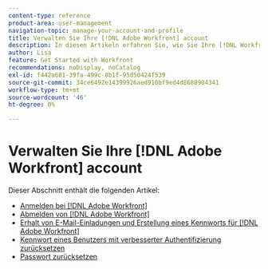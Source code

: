 ```yaml
---
content-type: reference
product-area: user-management
navigation-topic: manage-your-account-and-profile
title: Verwalten Sie Ihre [!DNL Adobe Workfront] account
description: In diesen Artikeln erfahren Sie, wie Sie Ihre [!DNL Workfront] -Konto.
author: Lisa
feature: Get Started with Workfront
recommendations: noDisplay, noCatalog
exl-id: f442a681-39fa-499c-8b1f-95d50424f539
source-git-commit: 34ce6492e14399926aed910bf9ed4d8688904341
workflow-type: tm+mt
source-wordcount: '46'
ht-degree: 0%

---
```


# Verwalten Sie Ihre [!DNL Adobe Workfront] account

Dieser Abschnitt enthält die folgenden Artikel:

* [Anmelden bei [!DNL Adobe Workfront]](../../../workfront-basics/manage-your-account-and-profile/managing-your-workfront-account/log-in-to-workfront.md)
* [Abmelden von [!DNL Adobe Workfront]](../../../workfront-basics/manage-your-account-and-profile/managing-your-workfront-account/log-out-of-workfront.md)
* [Erhalt von E-Mail-Einladungen und Erstellung eines Kennworts für [!DNL Adobe Workfront]](../../../workfront-basics/manage-your-account-and-profile/managing-your-workfront-account/receive-email-invitations.md)
* [Kennwort eines Benutzers mit verbesserter Authentifizierung zurücksetzen](../../../workfront-basics/manage-your-account-and-profile/managing-your-workfront-account/reset-user-password-eauth.md)
* [Passwort zurücksetzen](../../../workfront-basics/manage-your-account-and-profile/managing-your-workfront-account/reset-your-password.md)

